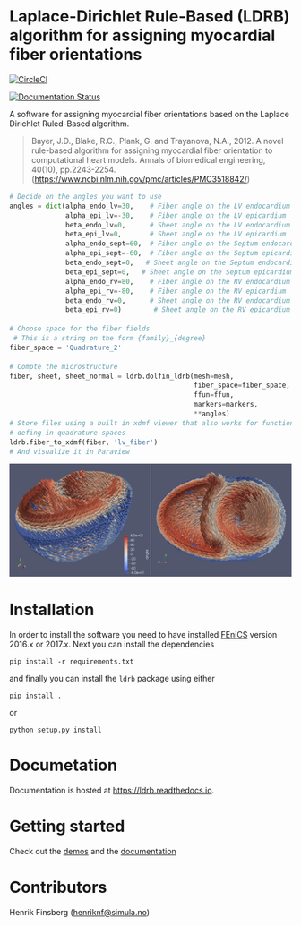 # Laplace-Dirichlet Rule-Based (LDRB) algorithm for assigning myocardial fiber orientations

[![CircleCI](https://circleci.com/gh/finsberg/ldrb.svg?style=shield)](https://circleci.com/gh/finsberg/ldrb)

[![Documentation Status](https://readthedocs.org/projects/ldrb/badge/?version=latest)](https://ldrb.readthedocs.io/en/latest/?badge=latest)


A software for assigning myocardial fiber orientations based on the Laplace Dirichlet Ruled-Based algorithm.

> Bayer, J.D., Blake, R.C., Plank, G. and Trayanova, N.A., 2012.
> A novel rule-based algorithm for assigning myocardial fiber orientation
>to computational heart models. Annals of biomedical engineering, 40(10),
pp.2243-2254.(https://www.ncbi.nlm.nih.gov/pmc/articles/PMC3518842/)

```python
# Decide on the angles you want to use
angles = dict(alpha_endo_lv=30,    # Fiber angle on the LV endocardium
              alpha_epi_lv=-30,    # Fiber angle on the LV epicardium
              beta_endo_lv=0,      # Sheet angle on the LV endocardium
              beta_epi_lv=0,       # Sheet angle on the LV epicardium
              alpha_endo_sept=60,  # Fiber angle on the Septum endocardium
              alpha_epi_sept=-60,  # Fiber angle on the Septum epicardium
              beta_endo_sept=0,   # Sheet angle on the Septum endocardium
              beta_epi_sept=0,   # Sheet angle on the Septum epicardium
              alpha_endo_rv=80,    # Fiber angle on the RV endocardium
              alpha_epi_rv=-80,    # Fiber angle on the RV epicardium
              beta_endo_rv=0,      # Sheet angle on the RV endocardium
              beta_epi_rv=0)        # Sheet angle on the RV epicardium

# Choose space for the fiber fields
 # This is a string on the form {family}_{degree}
fiber_space = 'Quadrature_2'

# Compte the microstructure
fiber, sheet, sheet_normal = ldrb.dolfin_ldrb(mesh=mesh,
                                              fiber_space=fiber_space,
                                              ffun=ffun,
                                              markers=markers,
                                              **angles)
# Store files using a built in xdmf viewer that also works for functions
# defing in quadrature spaces
ldrb.fiber_to_xdmf(fiber, 'lv_fiber')
# And visualize it in Paraview
```

![](docs/source/_static/figures/biv_fiber.png)

# Installation
In order to install the software you need to have installed [FEniCS](https://fenicsproject.org) version 2016.x or 2017.x.
Next you can install the dependencies
```
pip install -r requirements.txt
```
and finally you can install the `ldrb` package using either

```shell
pip install .
```
or
```shell
python setup.py install
```

# Documetation
Documentation is hosted at https://ldrb.readthedocs.io.

# Getting started
Check out the [demos](demos) and the [documentation](https://ldrb.readthedocs.io)

# Contributors
Henrik Finsberg (henriknf@simula.no)
